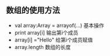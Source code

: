 ## 数组的使用方法
- val array:Array<String> = arrayof(...)
基本操作
- print array[i] 输出第i个成员
- array[i] ="Hello" 给第i个成员赋值
- array.length 数组的长度